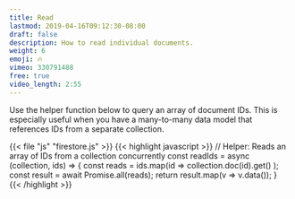 ```yaml
---
title: Read
lastmod: 2019-04-16T09:12:30-08:00
draft: false
description: How to read individual documents. 
weight: 6
emoji: 🔥
vimeo: 330791488
free: true
video_length: 2:55
---
```


Use the helper function below to query an array of document IDs. This is especially useful when you have a many-to-many data model that references IDs from a separate collection. 

{{< file "js" "firestore.js" >}}
{{< highlight javascript >}}
// Helper: Reads an array of IDs from a collection concurrently
const readIds = async (collection, ids) => {
    const reads = ids.map(id => collection.doc(id).get() );
    const result = await Promise.all(reads);
    return result.map(v => v.data());
}
{{< /highlight >}}
